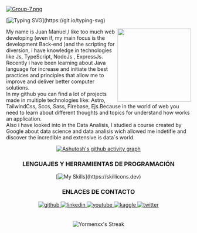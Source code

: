 [![Group-7.png](https://i.postimg.cc/T3h3shWt/Group-7.png)](https://postimg.cc/QFGD98m7)

[![Typing SVG](https://readme-typing-svg.demolab.com?font=Fira+Code&weight=200&size=25&pause=1000&width=435&lines=Hi+coders%2C+My+name+is+Juan+and+welcome+to+my+Github!)](https://git.io/typing-svg)
 
<div align="right">
<img align="right" src="https://cdn-icons.flaticon.com/png/512/3271/premium/3271001.png?token=exp=1660782784~hmac=449f99651d1c2815077d1b276f193dba" alt="" width="200">
</div>

<p align="left" width="400"> 
My name is Juan Manuel,I like too much web developing (even if, my main focus is the development  Back-end )and the scripting for diversion, i have knowledge in technologies like Js, TypeScript, NodeJs , ExpressJs. Recently i have been learning about Java language for increase and initiate the best practices and principles that allow me to improve and deliver better computer solutions.
<br/>
In my github you can find a lot of projects made in multiple technologies like: Astro, TailwindCss, Sccs, Sass, Firebase, Ejs.Because  in the world of web
you need to learn about different thoughts and topics for understand how works an application.
<br/>
Also i have looked into in the Data Analisis, I studied a course created by Google about data science and data analisis wich allowed me indetifie and discover
the incredible and extensive is data´s world.
</p>
<div align="center">
 
 
[![Ashutosh's github activity graph](https://github-readme-activity-graph.vercel.app/graph?username=Yormenxx&theme=react-dark)](https://github.com/ashutosh00710/github-readme-activity-graph)
 
 
### LENGUAJES Y HERRAMIENTAS DE PROGRAMACIÓN
 
[![My Skills](https://skillicons.dev/icons?i=html,astro,css,sass,tailwind,js,ts,nodejs,express,java,mysql,mongodb,figma,git,)](https://skillicons.dev)
 
### ENLACES DE CONTACTO
 
<div align="center">
<a href="https://github.com/https://github.com/Yormenxx" target="_blank">
<img src=https://img.shields.io/badge/github-%2324292e.svg?&style=for-the-badge&logo=github&logoColor=white alt=github style="margin-bottom: 5px;" />
</a>
<a href="https://linkedin.com/in/https://www.linkedin.com/in/juan-manuel-ortiz-47b93424a/" target="_blank">
<img src=https://img.shields.io/badge/linkedin-%231E77B5.svg?&style=for-the-badge&logo=linkedin&logoColor=white alt=linkedin style="margin-bottom: 5px;" />
</a>
<a href="https://www.youtube.com/user/https://www.youtube.com/channel/UCeVbJAUTCWw-Q6KrMT7qsTQ" target="_blank">
<img src=https://img.shields.io/badge/youtube-%23EE4831.svg?&style=for-the-badge&logo=youtube&logoColor=white alt=youtube style="margin-bottom: 5px;" />
</a>
<a href="https://www.kaggle.com/https://www.kaggle.com/reaperdiper" target="_blank">
<img src=https://img.shields.io/badge/kaggle-%2344BAE8.svg?&style=for-the-badge&logo=kaggle&logoColor=white alt=kaggle style="margin-bottom: 5px;" />
</a>
<a href="https://twitter.com/https://twitter.com/JuanDev852" target="_blank">
<img src=https://img.shields.io/badge/twitter-%2300acee.svg?&style=for-the-badge&logo=twitter&logoColor=white alt=twitter style="margin-bottom: 5px;"/>
</a>  
</div>  
<br>
 
<div align="center">
 
![Yormenxx's Streak](https://github-readme-streak-stats.herokuapp.com/?user=Yormenxx&theme=react&hide_border=false)
 
</div>  
   

</div>












